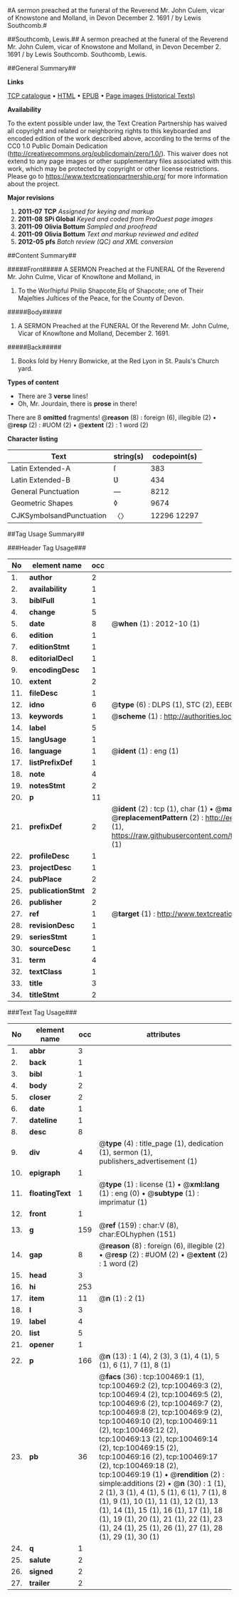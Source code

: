 #A sermon preached at the funeral of the Reverend Mr. John Culem, vicar of Knowstone and Molland, in Devon December 2. 1691 / by Lewis Southcomb.#

##Southcomb, Lewis.##
A sermon preached at the funeral of the Reverend Mr. John Culem, vicar of Knowstone and Molland, in Devon December 2. 1691 / by Lewis Southcomb.
Southcomb, Lewis.

##General Summary##

**Links**

[TCP catalogue](http://www.ota.ox.ac.uk/tcp/)  • 
[HTML](http://tei.it.ox.ac.uk/tcp/Texts-HTML/free/A60/A60957.html)  • 
[EPUB](http://tei.it.ox.ac.uk/tcp/Texts-EPUB/free/A60/A60957.epub) • 
[Page images (Historical Texts)](https://historicaltexts.jisc.ac.uk/eebo-13577983e)

**Availability**

To the extent possible under law, the Text Creation Partnership has waived all copyright and related or neighboring rights to this keyboarded and encoded edition of the work described above, according to the terms of the CC0 1.0 Public Domain Dedication (http://creativecommons.org/publicdomain/zero/1.0/). This waiver does not extend to any page images or other supplementary files associated with this work, which may be protected by copyright or other license restrictions. Please go to https://www.textcreationpartnership.org/ for more information about the project.

**Major revisions**

1. __2011-07__ __TCP__ *Assigned for keying and markup*
1. __2011-08__ __SPi Global__ *Keyed and coded from ProQuest page images*
1. __2011-09__ __Olivia Bottum__ *Sampled and proofread*
1. __2011-09__ __Olivia Bottum__ *Text and markup reviewed and edited*
1. __2012-05__ __pfs__ *Batch review (QC) and XML conversion*

##Content Summary##

#####Front#####
A SERMON Preached at the FUNERAL Of the Reverend Mr. John Culme, Vicar of Knowſtone and Molland, in 
1. To the Worſhipful Philip Shapcote,Eſq of Shapcote; one of Their Majeſties Juſtices of the Peace, for the County of Devon.

#####Body#####

1. A SERMON Preached at the FUNERAL Of the Reverend Mr. John Culme, Vicar of Knowſtone and Molland, December 2. 1691.

#####Back#####

1. Books ſold by Henry Bonwicke, at the Red Lyon in St. Pauls's Church yard.

**Types of content**

  * There are 3 **verse** lines!
  * Oh, Mr. Jourdain, there is **prose** in there!

There are 8 **omitted** fragments! 
 @__reason__ (8) : foreign (6), illegible (2)  •  @__resp__ (2) : #UOM (2)  •  @__extent__ (2) : 1 word (2)

**Character listing**


|Text|string(s)|codepoint(s)|
|---|---|---|
|Latin Extended-A|ſ|383|
|Latin Extended-B|Ʋ|434|
|General Punctuation|—|8212|
|Geometric Shapes|◊|9674|
|CJKSymbolsandPunctuation|〈〉|12296 12297|

##Tag Usage Summary##

###Header Tag Usage###

|No|element name|occ|attributes|
|---|---|---|---|
|1.|__author__|2||
|2.|__availability__|1||
|3.|__biblFull__|1||
|4.|__change__|5||
|5.|__date__|8| @__when__ (1) : 2012-10 (1)|
|6.|__edition__|1||
|7.|__editionStmt__|1||
|8.|__editorialDecl__|1||
|9.|__encodingDesc__|1||
|10.|__extent__|2||
|11.|__fileDesc__|1||
|12.|__idno__|6| @__type__ (6) : DLPS (1), STC (2), EEBO-CITATION (1), OCLC (1), VID (1)|
|13.|__keywords__|1| @__scheme__ (1) : http://authorities.loc.gov/ (1)|
|14.|__label__|5||
|15.|__langUsage__|1||
|16.|__language__|1| @__ident__ (1) : eng (1)|
|17.|__listPrefixDef__|1||
|18.|__note__|4||
|19.|__notesStmt__|2||
|20.|__p__|11||
|21.|__prefixDef__|2| @__ident__ (2) : tcp (1), char (1)  •  @__matchPattern__ (2) : ([0-9\-]+):([0-9IVX]+) (1), (.+) (1)  •  @__replacementPattern__ (2) : http://eebo.chadwyck.com/downloadtiff?vid=$1&page=$2 (1), https://raw.githubusercontent.com/textcreationpartnership/Texts/master/tcpchars.xml#$1 (1)|
|22.|__profileDesc__|1||
|23.|__projectDesc__|1||
|24.|__pubPlace__|2||
|25.|__publicationStmt__|2||
|26.|__publisher__|2||
|27.|__ref__|1| @__target__ (1) : http://www.textcreationpartnership.org/docs/. (1)|
|28.|__revisionDesc__|1||
|29.|__seriesStmt__|1||
|30.|__sourceDesc__|1||
|31.|__term__|4||
|32.|__textClass__|1||
|33.|__title__|3||
|34.|__titleStmt__|2||


###Text Tag Usage###

|No|element name|occ|attributes|
|---|---|---|---|
|1.|__abbr__|3||
|2.|__back__|1||
|3.|__bibl__|1||
|4.|__body__|2||
|5.|__closer__|2||
|6.|__date__|1||
|7.|__dateline__|1||
|8.|__desc__|8||
|9.|__div__|4| @__type__ (4) : title_page (1), dedication (1), sermon (1), publishers_advertisement (1)|
|10.|__epigraph__|1||
|11.|__floatingText__|1| @__type__ (1) : license (1)  •  @__xml:lang__ (1) : eng (0)  •  @__subtype__ (1) : imprimatur (1)|
|12.|__front__|1||
|13.|__g__|159| @__ref__ (159) : char:V (8), char:EOLhyphen (151)|
|14.|__gap__|8| @__reason__ (8) : foreign (6), illegible (2)  •  @__resp__ (2) : #UOM (2)  •  @__extent__ (2) : 1 word (2)|
|15.|__head__|3||
|16.|__hi__|253||
|17.|__item__|11| @__n__ (1) : 2 (1)|
|18.|__l__|3||
|19.|__label__|4||
|20.|__list__|5||
|21.|__opener__|1||
|22.|__p__|166| @__n__ (13) : 1 (4), 2 (3), 3 (1), 4 (1), 5 (1), 6 (1), 7 (1), 8 (1)|
|23.|__pb__|36| @__facs__ (36) : tcp:100469:1 (1), tcp:100469:2 (2), tcp:100469:3 (2), tcp:100469:4 (2), tcp:100469:5 (2), tcp:100469:6 (2), tcp:100469:7 (2), tcp:100469:8 (2), tcp:100469:9 (2), tcp:100469:10 (2), tcp:100469:11 (2), tcp:100469:12 (2), tcp:100469:13 (2), tcp:100469:14 (2), tcp:100469:15 (2), tcp:100469:16 (2), tcp:100469:17 (2), tcp:100469:18 (2), tcp:100469:19 (1)  •  @__rendition__ (2) : simple:additions (2)  •  @__n__ (30) : 1 (1), 2 (1), 3 (1), 4 (1), 5 (1), 6 (1), 7 (1), 8 (1), 9 (1), 10 (1), 11 (1), 12 (1), 13 (1), 14 (1), 15 (1), 16 (1), 17 (1), 18 (1), 19 (1), 20 (1), 21 (1), 22 (1), 23 (1), 24 (1), 25 (1), 26 (1), 27 (1), 28 (1), 29 (1), 30 (1)|
|24.|__q__|1||
|25.|__salute__|2||
|26.|__signed__|2||
|27.|__trailer__|2||
